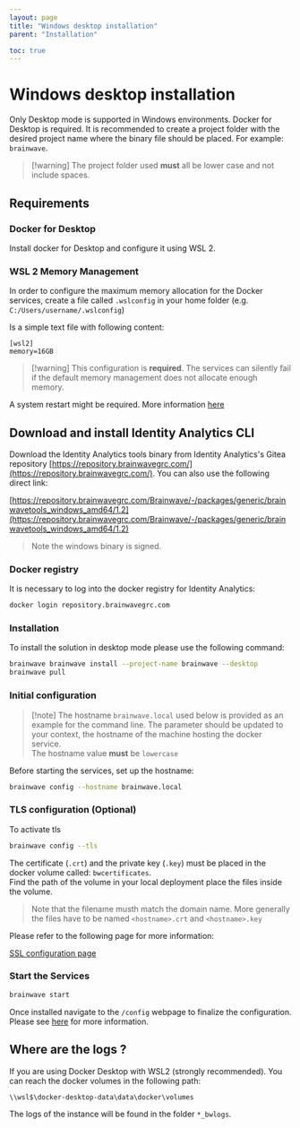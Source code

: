 ```yaml
---
layout: page
title: "Windows desktop installation"
parent: "Installation"

toc: true 
---
```


# Windows desktop installation

Only Desktop mode is supported in Windows environments. Docker for Desktop is required. It is recommended to create a project folder with the desired project name where the binary file should be placed. For example: `brainwave`.  

> [!warning] The project folder used **must** all be lower case and not include spaces.  

## Requirements

### Docker for Desktop

Install docker for Desktop and configure it using WSL 2.  

### WSL 2 Memory Management

In order to configure the maximum memory allocation for the Docker services, create a file called `.wslconfig` in your home folder (e.g. `C:/Users/username/.wslconfig`)

Is a simple text file with following content:

```config  
[wsl2]
memory=16GB
```

> [!warning] This configuration is **required**. The services can silently fail if the default memory management does not allocate enough memory.  

A system restart might be required. More information [here](https://learn.microsoft.com/en-us/windows/wsl/wsl-config)

## Download and install Identity Analytics CLI

Download the Identity Analytics tools binary from Identity Analytics's Gitea repository [https://repository.brainwavegrc.com/](https://repository.brainwavegrc.com/). You can also use the following direct link:  

[https://repository.brainwavegrc.com/Brainwave/-/packages/generic/brainwavetools_windows_amd64/1.2](https://repository.brainwavegrc.com/Brainwave/-/packages/generic/brainwavetools_windows_amd64/1.2)

> Note the windows binary is signed.  

### Docker registry

It is necessary to log into the docker registry for Identity Analytics:  

```sh
docker login repository.brainwavegrc.com
```

### Installation

To install the solution in desktop mode please use the following command:  

```sh
brainwave brainwave install --project-name brainwave --desktop
brainwave pull
```

### Initial configuration

> [!note] The hostname `brainwave.local` used below is provided as an example for the command line. The parameter should be updated to your context, the hostname of the machine hosting the docker service.  
> The hostname value **must** be `lowercase`  

Before starting the services, set up the hostname:  

```sh
brainwave config --hostname brainwave.local
```

### TLS configuration (Optional)

To activate tls  

```sh
brainwave config --tls
```

The certificate (`.crt`) and the private key (`.key`) must be placed in the docker volume called: `bwcertificates`.  
Find the path of the volume in your local deployment place the files inside the volume.  

> Note that the filename musth match the domain name. More generally the files have to be named `<hostname>.crt` and `<hostname>.key`

Please refer to the following page for more information:

[SSL configuration page](/configuration/ssl-configuration)

### Start the Services

```sh
brainwave start
```

Once installed navigate to the `/config` webpage to finalize the configuration. Please see [here](/configuration/config-ui) for more information.  

## Where are the logs ?

If you are using Docker Desktop with WSL2 (strongly recommended). You can reach the docker volumes in the following path:

```cmd  
\\wsl$\docker-desktop-data\data\docker\volumes
```

The logs of the instance will be found in the folder `*_bwlogs`.  
